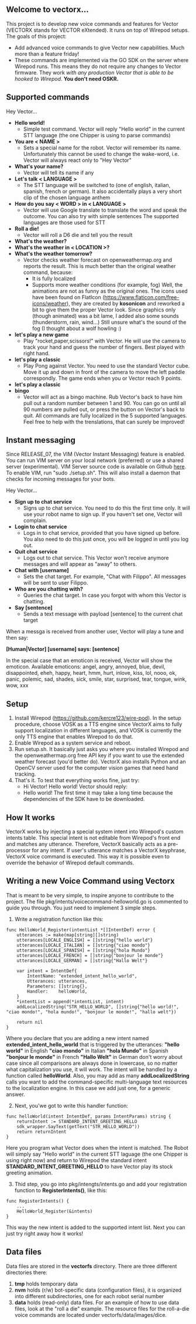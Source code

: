 ## Welcome to vectorx...
This project is to develop new voice commands and features for Vector (VECTORX stands for VECTOR eXtended). 
It runs on top of Wirepod setups. The goals of this project:
- Add advanced voice commands to give Vector new capabilities. Much more than a feature friday!
- These commands are implemented via the GO SDK on the server where Wirepod runs. This means they do
not require any changes to Vector firmware. They work *with any production Vector that is able to be hooked
to Wirepod*. **You don't need OSKR.**

## Supported commands
Hey Vector...
- **Hello world!**
  - Simple test command. Vector will reply "Hello world" in the current STT language (the one Chipper is using to
  parse commands)
- **You are < NAME >**
  - Sets a special name for the robot. Vector will remember its name. Unfortunately this cannot be used to change 
  the wake-word, i.e. Vector will always react only to "Hey Vector"
- **What's your name?**
  - Vector will tell its name if any
- **Let's talk < LANGUAGE >**
  - The STT language will be switched to <LANGUAGE> (one of english, italian, spanish, french or german). 
  It also accidentally plays a very short clip of the chosen language anthem
- **How do you say < WORD > in < LANGUAGE >**
  - Vector will use Google translate to translate the word and speak the outcome. You can also try with simple sentences
  The supported languages are those used for STT
- **Roll a die!**
  - Vector will roll a D6 die and tell you the result
- **What's the weather?**
- **What's the weather in < LOCATION >?**
- **What's the weather tomorrow?**
  - Vector checks weather forecast on openweathermap.org and reports the result. This is much better than the original 
  weather command, because: 
    - It is fully localized
    - Supports more weather conditions (for example, fog)
  Well, the animations are not as funny as the original ones. The icons used have been found on FlatIcon (https://www.flaticon.com/free-icons/weather),
  they are created by **kosonicon** and reworked a bit to give them the proper Vector look. Since graphics only (though animated) was a bit lame, I added also
  some sounds (thunderstorm, rain, wind...) Still unsure what's the sound of the fog (I thought about a wolf howling :) 
- **let's play a new game**
  - Play "rocket,paper,scissors!" with Vector. He will use the camera to track your hand and guess the number of fingers. Best played with right hand.
- **let's play a classic**
  - Play Pong against Vector. You need to use the standard Vector cube. Move it up and down in front of the camera to move the left paddle correspondly.
  The game ends when you or Vector reach 9 points.
- **let's play a classic**
- **bingo**
  - Vector will act as a bingo machine. Rub Vector's back to have him pull out a random number between 1 and 90. You can go on until all 90 numbers are pulled out, 
  or press the button on Vector's back to quit. 
All commands are fully localized in the 5 supported languages. Feel free to help with the trenslations, that can surely be improved! 

## Instant messaging
Since RELEASE_07, the VIM (Vector Instant Messaging) feature is enabled. You can run VIM server on your local network (preferred) or use a shared server (experimental).
VIM Server source code is available on Github [here](https://github.com/fforchino/VIM).
To enable VIM, run "sudo ./setup.sh". This will also install a daemon that checks for incoming messages for your bots.

Hey Vector...
- **Sign up to chat service**
  - Signs up to chat service. You need to do this the first time only. It will use your robot name to sign up.
  If you haven't set one, Vector will complain.
- **Login to chat service**
  - Logs in to chat service, provided that you have signed up before. You also need to do this just once, you will be logged in until you log out.
- **Quit chat service**
  - Logs out to chat service. This Vector won't receive anymore messages and will appear as "away" to others.
- **Chat with [username]**
  - Sets the chat target. For example, "Chat with Filippo". All messages will be sent to user Filippo. 
- **Who are you chatting with?**
    - Queries the chat target. In case you forgot with whom this Vector is chatting.
- **Say [sentence]**
  - Sends a text message with payload [sentence] to the current chat target

When a messga is received from another user, Vector will play a tune and then say:

**[Human|Vector] [username] says: [sentence]**

In the special case that an emoticon is received, Vector will show the emoticon.
Available emoticons: angel, angry, annoyed, blue, devil, disappointed, eheh, happy, heart,
hmm, hurt, inlove, kiss, lol, nooo, ok, panic, polemic, sad, shades, sick, smile, star, surprised,
tear, tongue, wink, wow, xxx

## Setup
1. Install Wirepod (https://github.com/kercre123/wire-pod). In the setup procedure, choose VOSK as a TTS
   engine since VectorX aims to fully support localization in different languages, and VOSK is currently the
   only TTS engine that enables Wirepod to do that.
2. Enable Wirepod as a system service and reboot.
3. Run setup.sh. It basically just asks you where you installed Wirepod and the openweathermap.org free 
   API key if you want to use the extended weather forecast (you'd better do). VectorX also installs Python and an 
   OpenCV server used for the computer vision games that need hand tracking.
4. That's it. To test that everything works fine, just try:
   - Hi Vector! Hello world!
   Vector should reply:
   - Hello world!
   The first time it may take a long time because the dependencies of the SDK have to be downloaded.
   
## How It works
VectorX works by injecting a special system intent into Wirepod's custom intents table. This special 
intent is not editable from Wirepod's front end and matches any utterance. Therefore, VectorX basically
acts as a pre-processor for any intent. If user's utterance matches a VectorX keyphrase, VectorX voice
command is executed. This way it is possible even to override the behavior of Wirepod default commands.

## Writing a new Voice Command using Vectorx
That is meant to be very simple, to inspire anyone to contribute to the project. The file
pkg/intents/voicecommand-helloworld.go is commented to guide you through. You just need to implement 3
simple steps.
1) Write a registration function like this:
```
func HelloWorld_Register(intentList *[]IntentDef) error {
	utterances := make(map[string][]string)
	utterances[LOCALE_ENGLISH] = []string{"hello world"}
	utterances[LOCALE_ITALIAN] = []string{"ciao mondo"}
	utterances[LOCALE_SPANISH] = []string{"hola Mundo"}
	utterances[LOCALE_FRENCH] = []string{"bonjour le monde"}
	utterances[LOCALE_GERMAN] = []string{"Hallo Welt"}

	var intent = IntentDef{
		IntentName: "extended_intent_hello_world",
		Utterances: utterances,
		Parameters: []string{},
		Handler:    helloWorld,
	}
	*intentList = append(*intentList, intent)
	addLocalizedString("STR_HELLO_WORLD", []string{"hello world!", "ciao mondo!", "hola mundo!", "bonjour le monde!", "hallo welt"})

	return nil
}
```   

Where you declare that you are adding a new intent named **extended_intent_hello_world** that is triggered
by the utterances:
**"hello world"** in English 
**"ciao mondo"** in Italian
**"hola Mundo"** in Spanish
**"bonjour le monde"** in French
**"Hallo Welt"** in German
don't worry about case since all comparisons are always done in lowercase, so no matter what capitalization you use, it will work.
The intent will be handled by a function called **helloWorld**. 
Also, you may add as many **addLocalizedString** calls you want to add the command-specific multi-language text resources 
to the localization engine. In this case we add just one, for a generic answer.

2) Next, you'we got to write this handler function:
```
func helloWorld(intent IntentDef, params IntentParams) string {
	returnIntent := STANDARD_INTENT_GREETING_HELLO
	sdk_wrapper.SayText(getText("STR_HELLO_WORLD"))
	return returnIntent
}
```   

Here you program what Vector does when the intent is matched. The Robot will simply say "Hello world" in the 
current STT laguage (the one Chipper is using right now) and return to Wirepod the standard intent **STANDARD_INTENT_GREETING_HELLO** 
to have Vector play its stock greeting animation.

3) Thid step, you go into pkg/intengts/intents.go and add your registration function to **RegisterIntents()**,
like this:

```
func RegisterIntents() {
    ...
    HelloWorld_Register(&intents)
}
```   

This way the new intent is added to the supported intent list. Next you can just try right away how it works!

## Data files
Data files are stored in the **vectorfs** directory. There are three different directories there:
1) **tmp** holds temporary data
2) **nvm** holds (r/w) bot-specific data (configuration files), it is organized into different subdirectories,
one for each robot serial number
3) **data** holds (read-only) data files. For an example of how to use data files, look at the "roll a die"
example. The resource files for the roll-a-die voice commands are located under vectorfs/data/images/dice.
